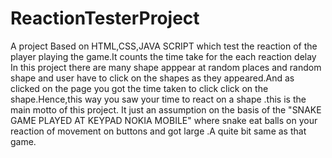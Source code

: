 # ReactionTesterProject
A project Based on HTML,CSS,JAVA SCRIPT which test the reaction of the player playing the game.It counts the time take for the each reaction delay
In this project there are many shape apppear at random places and random shape and user have to click on the shapes as they appeared.And as clicked on the page you got the time taken to click 
click on the shape.Hence,this way you saw your time to react on a shape .this is the main motto of this project.
It just an assumption on the basis of the "SNAKE GAME PLAYED AT KEYPAD NOKIA MOBILE"  where snake eat balls on your reaction of movement on buttons and got large .A quite bit same as that game.
